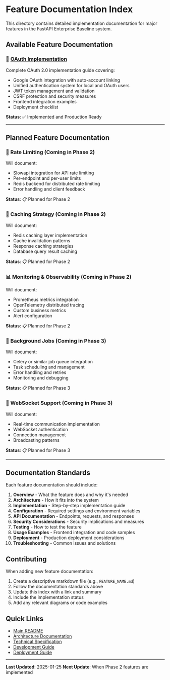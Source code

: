 # Feature Documentation Index

This directory contains detailed implementation documentation for major features in the FastAPI Enterprise Baseline system.

## Available Feature Documentation

### 🔐 [OAuth Implementation](OAUTH_IMPLEMENTATION.md)
Complete OAuth 2.0 implementation guide covering:
- Google OAuth integration with auto-account linking
- Unified authentication system for local and OAuth users
- JWT token management and validation
- CSRF protection and security measures
- Frontend integration examples
- Deployment checklist

**Status**: ✅ Implemented and Production Ready

---

## Planned Feature Documentation

### 🚦 Rate Limiting (Coming in Phase 2)
Will document:
- Slowapi integration for API rate limiting
- Per-endpoint and per-user limits
- Redis backend for distributed rate limiting
- Error handling and client feedback

**Status**: 📋 Planned for Phase 2

### 💾 Caching Strategy (Coming in Phase 2)
Will document:
- Redis caching layer implementation
- Cache invalidation patterns
- Response caching strategies
- Database query result caching

**Status**: 📋 Planned for Phase 2

### 📊 Monitoring & Observability (Coming in Phase 2)
Will document:
- Prometheus metrics integration
- OpenTelemetry distributed tracing
- Custom business metrics
- Alert configuration

**Status**: 📋 Planned for Phase 2

### 🔄 Background Jobs (Coming in Phase 3)
Will document:
- Celery or similar job queue integration
- Task scheduling and management
- Error handling and retries
- Monitoring and debugging

**Status**: 📋 Planned for Phase 3

### 🔌 WebSocket Support (Coming in Phase 3)
Will document:
- Real-time communication implementation
- WebSocket authentication
- Connection management
- Broadcasting patterns

**Status**: 📋 Planned for Phase 3

---

## Documentation Standards

Each feature documentation should include:

1. **Overview** - What the feature does and why it's needed
2. **Architecture** - How it fits into the system
3. **Implementation** - Step-by-step implementation guide
4. **Configuration** - Required settings and environment variables
5. **API Documentation** - Endpoints, requests, and responses
6. **Security Considerations** - Security implications and measures
7. **Testing** - How to test the feature
8. **Usage Examples** - Frontend integration and code samples
9. **Deployment** - Production deployment considerations
10. **Troubleshooting** - Common issues and solutions

## Contributing

When adding new feature documentation:

1. Create a descriptive markdown file (e.g., `FEATURE_NAME.md`)
2. Follow the documentation standards above
3. Update this index with a link and summary
4. Include the implementation status
5. Add any relevant diagrams or code examples

## Quick Links

- [Main README](../../README.md)
- [Architecture Documentation](../ai/architecture.md)
- [Technical Specification](../ai/spec.md)
- [Development Guide](../development.md)
- [Deployment Guide](../deployment.md)

---

**Last Updated**: 2025-01-25
**Next Update**: When Phase 2 features are implemented